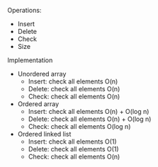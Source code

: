 Operations:
- Insert
- Delete
- Check
- Size

Implementation
- Unordered array
  - Insert: check all elements O(n)
  - Delete: check all elements O(n)
  - Check: check all elements O(n)
- Ordered array
  - Insert: check all elements O(n) + O(log n)
  - Delete: check all elements O(n) + O(log n)
  - Check: check all elements O(log n)
- Ordered linked list
  - Insert: check all elements O(1)
  - Delete: check all elements O(1)
  - Check: check all elements O(n)
